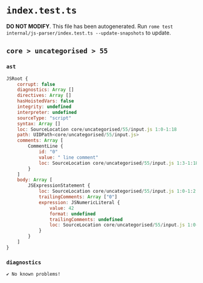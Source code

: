 # `index.test.ts`

**DO NOT MODIFY**. This file has been autogenerated. Run `rome test internal/js-parser/index.test.ts --update-snapshots` to update.

## `core > uncategorised > 55`

### `ast`

```javascript
JSRoot {
	corrupt: false
	diagnostics: Array []
	directives: Array []
	hasHoistedVars: false
	integrity: undefined
	interpreter: undefined
	sourceType: "script"
	syntax: Array []
	loc: SourceLocation core/uncategorised/55/input.js 1:0-1:18
	path: UIDPath<core/uncategorised/55/input.js>
	comments: Array [
		CommentLine {
			id: "0"
			value: " line comment"
			loc: SourceLocation core/uncategorised/55/input.js 1:3-1:18
		}
	]
	body: Array [
		JSExpressionStatement {
			loc: SourceLocation core/uncategorised/55/input.js 1:0-1:2
			trailingComments: Array ["0"]
			expression: JSNumericLiteral {
				value: 42
				format: undefined
				trailingComments: undefined
				loc: SourceLocation core/uncategorised/55/input.js 1:0-1:2
			}
		}
	]
}
```

### `diagnostics`

```
✔ No known problems!

```
